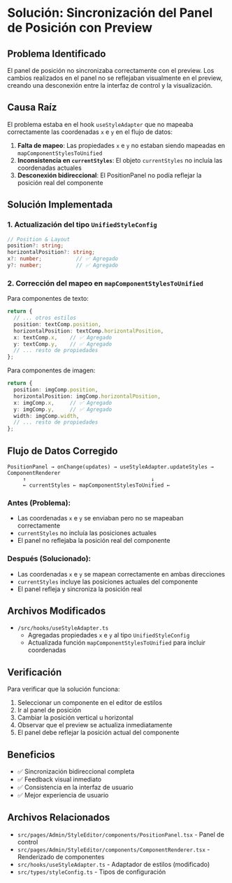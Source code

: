 # Solución: Sincronización del Panel de Posición con Preview

## Problema Identificado

El panel de posición no sincronizaba correctamente con el preview. Los cambios realizados en el panel no se reflejaban visualmente en el preview, creando una desconexión entre la interfaz de control y la visualización.

## Causa Raíz

El problema estaba en el hook `useStyleAdapter` que no mapeaba correctamente las coordenadas `x` e `y` en el flujo de datos:

1. **Falta de mapeo**: Las propiedades `x` e `y` no estaban siendo mapeadas en `mapComponentStylesToUnified`
2. **Inconsistencia en `currentStyles`**: El objeto `currentStyles` no incluía las coordenadas actuales
3. **Desconexión bidireccional**: El PositionPanel no podía reflejar la posición real del componente

## Solución Implementada

### 1. Actualización del tipo `UnifiedStyleConfig`

```typescript
// Position & Layout
position?: string;
horizontalPosition?: string;
x?: number;           // ✅ Agregado
y?: number;           // ✅ Agregado
```

### 2. Corrección del mapeo en `mapComponentStylesToUnified`

Para componentes de texto:
```typescript
return {
  // ... otros estilos
  position: textComp.position,
  horizontalPosition: textComp.horizontalPosition,
  x: textComp.x,    // ✅ Agregado
  y: textComp.y,    // ✅ Agregado
  // ... resto de propiedades
};
```

Para componentes de imagen:
```typescript
return {
  position: imgComp.position,
  horizontalPosition: imgComp.horizontalPosition,
  x: imgComp.x,     // ✅ Agregado
  y: imgComp.y,     // ✅ Agregado
  width: imgComp.width,
  // ... resto de propiedades
};
```

## Flujo de Datos Corregido

```
PositionPanel → onChange(updates) → useStyleAdapter.updateStyles → ComponentRenderer
     ↑                                        ↓
     ← currentStyles ← mapComponentStylesToUnified ←
```

### Antes (Problema):
- Las coordenadas `x` e `y` se enviaban pero no se mapeaban correctamente
- `currentStyles` no incluía las posiciones actuales
- El panel no reflejaba la posición real del componente

### Después (Solucionado):
- Las coordenadas `x` e `y` se mapean correctamente en ambas direcciones
- `currentStyles` incluye las posiciones actuales del componente
- El panel refleja y sincroniza la posición real

## Archivos Modificados

- `/src/hooks/useStyleAdapter.ts`
  - Agregadas propiedades `x` e `y` al tipo `UnifiedStyleConfig`
  - Actualizada función `mapComponentStylesToUnified` para incluir coordenadas

## Verificación

Para verificar que la solución funciona:

1. Seleccionar un componente en el editor de estilos
2. Ir al panel de posición
3. Cambiar la posición vertical u horizontal
4. Observar que el preview se actualiza inmediatamente
5. El panel debe reflejar la posición actual del componente

## Beneficios

- ✅ Sincronización bidireccional completa
- ✅ Feedback visual inmediato
- ✅ Consistencia en la interfaz de usuario
- ✅ Mejor experiencia de usuario

## Archivos Relacionados

- `src/pages/Admin/StyleEditor/components/PositionPanel.tsx` - Panel de control
- `src/pages/Admin/StyleEditor/components/ComponentRenderer.tsx` - Renderizado de componentes
- `src/hooks/useStyleAdapter.ts` - Adaptador de estilos (modificado)
- `src/types/styleConfig.ts` - Tipos de configuración